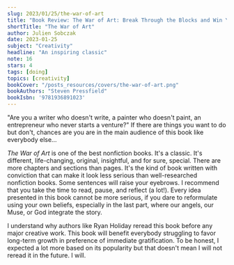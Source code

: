 ```yaml
---
slug: 2023/01/25/the-war-of-art
title: "Book Review: The War of Art: Break Through the Blocks and Win Your Inner Creative Battles"
shortTitle: "The War of Art"
author: Julien Sobczak
date: 2023-01-25
subject: "Creativity"
headline: "An inspiring classic"
note: 16
stars: 4
tags: [doing]
topics: [creativity]
bookCover: "/posts_resources/covers/the-war-of-art.png"
bookAuthors: "Steven Pressfield"
bookIsbn: '9781936891023'
---
```



"Are you a writer who doesn't write, a painter who doesn't paint, an entrepreneur who never starts a venture?" If there are things you want to do but don't, chances are you are in the main audience of this book like everybody else…

_The War of Art_ is one of the best nonfiction books. It's a classic. It's different, life-changing, original, insightful, and for sure, special. There are more chapters and sections than pages. It's the kind of book written with conviction that can make it look less serious than well-researched nonfiction books. Some sentences will raise your eyebrows. I recommend that you take the time to read, pause, and reflect (a lot!). Every idea presented in this book cannot be more serious, if you dare to reformulate using your own beliefs, especially in the last part, where our angels, our Muse, or God integrate the story.

I understand why authors like Ryan Holiday reread this book before any major creative work. This book will benefit everybody struggling to favor long-term growth in preference of immediate gratification. To be honest, I expected a lot more based on its popularity but that doesn't mean I will not reread it in the future. I will.


